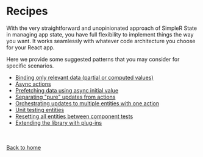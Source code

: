 # Recipes

With the very straightforward and unopinionated approach of SimpleR State in managing app state, you have full flexibility to implement things the way you want. It works seamlessly with whatever code architecture you choose for your React app. 

Here we provide some suggested patterns that you may consider for specific scenarios.

- [Binding only relevant data (partial or computed values)](recipe-transforms.html)
- [Async actions](recipe-async.html)
- [Prefetching data using async initial value](recipe-promise-init.html)
- [Separating "pure" updates from actions](recipe-pure.html)
- [Orchestrating updates to multiple entities with one action](recipe-orchestrators.html)
- [Unit testing entities](recipe-testing.html)
- [Resetting all entities between component tests](recipe-reset-all.html)
- [Extending the library with plug-ins](recipe-plugins.html)


<br /><br />
[Back to home](index.html)